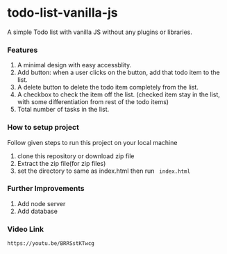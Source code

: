 # todo-list-vanilla-js
A simple Todo list with vanilla JS without any plugins or libraries.
### Features
1. A minimal design with easy accessblity.
2. Add button: when a user clicks on the button, add that todo item to the list.
3. A delete button to delete the todo item completely from the list.
4. A checkbox to check the item off the list. (checked item stay in the list, with some differentiation from rest of the todo items)
5. Total number of tasks in the list.

### How to setup project
Follow given steps to run this project on your local machine
1. clone this repository or download zip file
2. Extract the zip file(for zip files)
3. set the directory to same as index.html then run
``` index.html```

### Further Improvements
1. Add node server
2. Add database

### Video Link
```https://youtu.be/BRRSstKTwcg```
